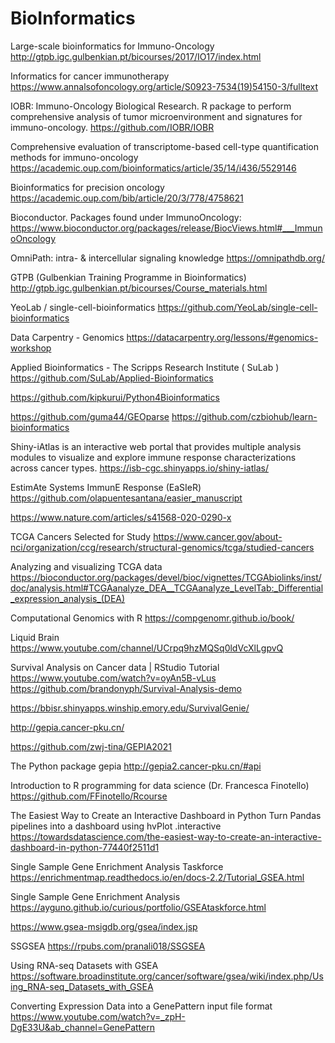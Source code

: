 # BioInformatics

Large-scale bioinformatics for Immuno-Oncology
http://gtpb.igc.gulbenkian.pt/bicourses/2017/IO17/index.html

Informatics for cancer immunotherapy
https://www.annalsofoncology.org/article/S0923-7534(19)54150-3/fulltext

IOBR: Immuno-Oncology Biological Research. R package to perform comprehensive analysis of tumor microenvironment and signatures for immuno-oncology.
https://github.com/IOBR/IOBR

Comprehensive evaluation of transcriptome-based cell-type quantification methods for immuno-oncology
https://academic.oup.com/bioinformatics/article/35/14/i436/5529146

Bioinformatics for precision oncology
https://academic.oup.com/bib/article/20/3/778/4758621

Bioconductor. Packages found under ImmunoOncology:
https://www.bioconductor.org/packages/release/BiocViews.html#___ImmunoOncology

OmniPath: intra- & intercellular signaling knowledge
https://omnipathdb.org/

GTPB (Gulbenkian Training Programme in Bioinformatics)
http://gtpb.igc.gulbenkian.pt/bicourses/Course_materials.html

YeoLab / single-cell-bioinformatics
https://github.com/YeoLab/single-cell-bioinformatics
 
Data Carpentry - Genomics
https://datacarpentry.org/lessons/#genomics-workshop
 
Applied Bioinformatics - The Scripps Research Institute ( SuLab )
https://github.com/SuLab/Applied-Bioinformatics

https://github.com/kipkurui/Python4Bioinformatics

https://github.com/guma44/GEOparse
https://github.com/czbiohub/learn-bioinformatics

Shiny-iAtlas is an interactive web portal that provides multiple analysis modules to visualize and explore
immune response characterizations across cancer types. 
https://isb-cgc.shinyapps.io/shiny-iatlas/

EstimAte Systems ImmunE Response (EaSIeR)
https://github.com/olapuentesantana/easier_manuscript

https://www.nature.com/articles/s41568-020-0290-x

TCGA Cancers Selected for Study 
https://www.cancer.gov/about-nci/organization/ccg/research/structural-genomics/tcga/studied-cancers

Analyzing and visualizing TCGA data
https://bioconductor.org/packages/devel/bioc/vignettes/TCGAbiolinks/inst/doc/analysis.html#TCGAanalyze_DEA__TCGAanalyze_LevelTab:_Differential_expression_analysis_(DEA)

Computational Genomics with R
https://compgenomr.github.io/book/

Liquid Brain
https://www.youtube.com/channel/UCrpq9hzMQSq0ldVcXlLgpvQ
 
Survival Analysis on Cancer data | RStudio Tutorial
https://www.youtube.com/watch?v=oyAn5B-vLus
https://github.com/brandonyph/Survival-Analysis-demo
 
https://bbisr.shinyapps.winship.emory.edu/SurvivalGenie/

http://gepia.cancer-pku.cn/

https://github.com/zwj-tina/GEPIA2021

The Python package gepia
http://gepia2.cancer-pku.cn/#api

Introduction to R programming for data science (Dr. Francesca Finotello)
https://github.com/FFinotello/Rcourse

The Easiest Way to Create an Interactive Dashboard in Python
Turn Pandas pipelines into a dashboard using hvPlot .interactive
https://towardsdatascience.com/the-easiest-way-to-create-an-interactive-dashboard-in-python-77440f2511d1


Single Sample Gene Enrichment Analysis Taskforce
https://enrichmentmap.readthedocs.io/en/docs-2.2/Tutorial_GSEA.html

Single Sample Gene Enrichment Analysis
https://ayguno.github.io/curious/portfolio/GSEAtaskforce.html

https://www.gsea-msigdb.org/gsea/index.jsp

SSGSEA
https://rpubs.com/pranali018/SSGSEA

Using RNA-seq Datasets with GSEA
https://software.broadinstitute.org/cancer/software/gsea/wiki/index.php/Using_RNA-seq_Datasets_with_GSEA

Converting Expression Data into a GenePattern input file format
https://www.youtube.com/watch?v=_zpH-DgE33U&ab_channel=GenePattern
